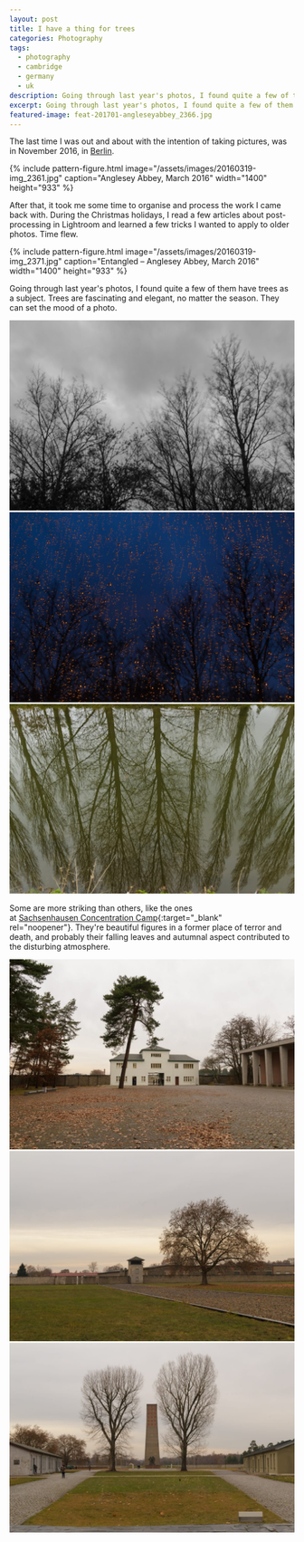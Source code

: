 ```yaml
---
layout: post
title: I have a thing for trees
categories: Photography
tags:
  - photography
  - cambridge
  - germany
  - uk
description: Going through last year's photos, I found quite a few of them have trees as a subject. Trees are fascinating and elegant, no matter the season. They can easily set the mood of a photo.
excerpt: Going through last year's photos, I found quite a few of them have trees as a subject. Trees are fascinating and elegant, no matter the season. They can easily set the mood of a photo.
featured-image: feat-201701-angleseyabbey_2366.jpg
---
```


<!-- =================== CHECK THE FOLLOWING LINK! -->

The last time I was out and about with the intention of taking pictures, was in November 2016, in <a href="https://2017/01/09/the-berlin-fascination/">Berlin</a>.

{% include pattern-figure.html image="/assets/images/20160319-img_2361.jpg" caption="Anglesey Abbey, March 2016" width="1400" height="933" %}

After that, it took me some time to organise and process the work I came back with. During the Christmas holidays, I read a few articles about post-processing in Lightroom and learned a few tricks I wanted to apply to older photos. Time flew.

{% include pattern-figure.html image="/assets/images/20160319-img_2371.jpg" caption="Entangled – Anglesey Abbey, March 2016" width="1400" height="933" %}

Going through last year's photos, I found quite a few of them have trees as a subject. Trees are fascinating and elegant, no matter the season. They can set the mood of a photo.

<!-- =================== CHECK THE FOLLOWING GALLERY! -->

![Something’s brewing – Cambridge](/assets/images/20160326-img_2505.jpg)
![Golden droplets – Cambridge](/assets/images/20160326-img_2548.jpg)
![Reflections – Anglesey Abbey](/assets/images/20160319-img_2422.jpg)

Some are more striking than others, like the ones at [Sachsenhausen Concentration Camp](http://www.stiftung-bg.de/gums/en/){:target="_blank" rel="noopener"}. They're beautiful figures in a former place of terror and death, and probably their falling leaves and autumnal aspect contributed to the disturbing atmosphere.

<!-- =================== CHECK THE FOLLOWING GALLERY! -->

![The Entrance, Sachsenhausen Concentration Camp – Oranienburg, Germany](/assets/images/20161122-img_3923.jpg)
![Autumnal Tree, Sachsenhausen Concentration Camp – Oranienburg, Germany](/assets/images/20161122-img_3973.jpg)
![Autumnal Tree, Sachsenhausen Concentration Camp – Oranienburg, Germany](/assets/images/20161122-img_3974.jpg)